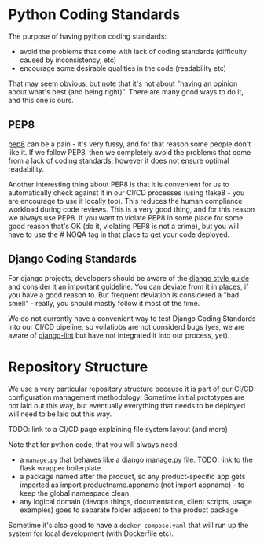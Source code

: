 # Python Coding Standards

The purpose of having python coding standards:

 * avoid the problems that come with lack of coding standards (difficulty caused by inconsistency, etc)
 * encourage some desirable qualities in the code (readability etc)

That may seem obvious, but note that it's not about "having an opinion about what's best (and being right)". There are many good ways to do it, and this one is ours.

## PEP8

[pep8](https://www.python.org/dev/peps/pep-0008/) can be a pain - it's very fussy, and for that reason some people don't like it. If we follow PEP8, then we completely avoid the problems that come from a lack of coding standards; however it does not ensure optimal readability.

Another interesting thing about PEP8 is that it is convenient for us to automatically check against it in our CI/CD processes (using flake8 - you are encourage to use it locally too). This reduces the human compliance workload during code reviews. This is a very good thing, and for this reason we always use PEP8. If you want to violate PEP8 in some place for some good reason that's OK (do it, violating PEP8 is not a crime), but you will have to use the # NOQA tag in that place to get your code deployed.

## Django Coding Standards

For django projects, developers should be aware of the [django style guide](https://docs.djangoproject.com/en/dev/internals/contributing/writing-code/coding-style/) and consider it an important guideline. You can deviate from it in places, if you have a good reason to. But frequent deviation is considered a "bad smell" - really, you should mostly follow it most of the time. 

We do not currently have a convenient way to test Django Coding Standards into our CI/CD pipeline, so voilatiobs are not considerd bugs (yes, we are aware of [django-lint](https://chris-lamb.co.uk/projects/django-lint) but have not integrated it into our process, yet).


# Repository Structure

We use a very particular repository structure because it is part of our CI/CD configuration management methodology. Sometime initial prototypes are not laid out this way, but eventually everything that needs to be deployed will need to be laid out this way.

TODO: link to a CI/CD page explaining file system layout (and more)

Note that for python code, that you will always need:

 * a `manage.py` that behaves like a django manage.py file.
   TODO: link to the flask wrapper boilerplate.
 * a package named after the product, so any product-specific app gets
   imported as import productname.appname (not import appname) - to keep
   the global namespace clean
 * any logical domain (devops things, documentation, client scripts,
   usage examples) goes to separate folder adjacent to the product
   package

Sometime it's also good to have a `docker-compose.yaml` that will run up the system for local development (with Dockerfile etc). 


